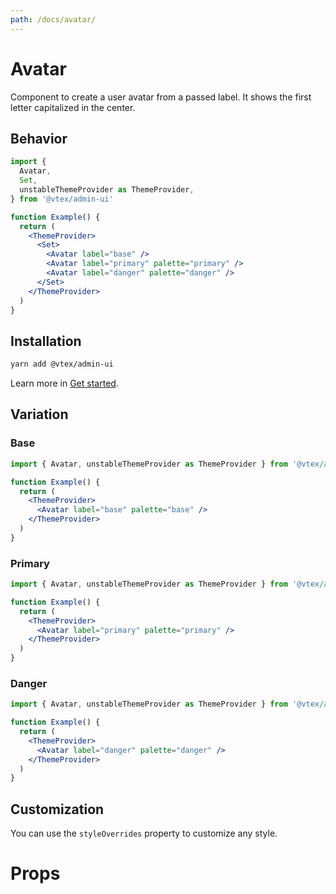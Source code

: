```yaml
---
path: /docs/avatar/
---
```


# Avatar

Component to create a user avatar from a passed label. It shows the first letter capitalized in the center.

## Behavior

```jsx
import {
  Avatar,
  Set,
  unstableThemeProvider as ThemeProvider,
} from '@vtex/admin-ui'

function Example() {
  return (
    <ThemeProvider>
      <Set>
        <Avatar label="base" />
        <Avatar label="primary" palette="primary" />
        <Avatar label="danger" palette="danger" />
      </Set>
    </ThemeProvider>
  )
}
```

## Installation

```sh
yarn add @vtex/admin-ui
```

Learn more in [Get started](/docs/get-started/).

## Variation

### Base

```jsx
import { Avatar, unstableThemeProvider as ThemeProvider } from '@vtex/admin-ui'

function Example() {
  return (
    <ThemeProvider>
      <Avatar label="base" palette="base" />
    </ThemeProvider>
  )
}
```

### Primary

```jsx
import { Avatar, unstableThemeProvider as ThemeProvider } from '@vtex/admin-ui'

function Example() {
  return (
    <ThemeProvider>
      <Avatar label="primary" palette="primary" />
    </ThemeProvider>
  )
}
```

### Danger

```jsx
import { Avatar, unstableThemeProvider as ThemeProvider } from '@vtex/admin-ui'

function Example() {
  return (
    <ThemeProvider>
      <Avatar label="danger" palette="danger" />
    </ThemeProvider>
  )
}
```

## Customization

You can use the `styleOverrides` property to customize any style.

# Props

<proptypes heading="Avatar" component="Avatar" />
